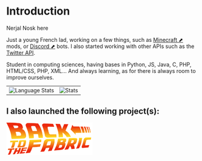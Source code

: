 <h1>Introduction</h1>

<p>Nerjal Nosk here</p>
<p>Just a young French lad, working on a few things, such as <a href="https://www.minecraft.net" target="_blank">Minecraft ⬈</a> mods, or <a href="https://www.discord.com" target="_blank">Discord ⬈</a> bots. I also started working with other APIs such as the <a href="https://www.twitter.com">Twitter API</a>.</p>
<p>Student in computing sciences, having bases in Python, JS, Java, C, PHP, HTML/CSS, PHP, XML... And always learning, as for there is always room to improve ourselves.</p>

<table style="border:none">
  <tr style="border:none">
    <td style="border:none"><img align="left" alt="Language Stats" src="https://github-readme-stats.anuraghazra1.vercel.app/api/top-langs/?username=NerjalNosk&show_icons=true&theme=dark" /></td>
    <td style="border:none"><img align="right" alt="Stats" src="https://github-readme-stats.vercel.app/api?username=NerjalNosk&show_icons=true&layout=compact&theme=dark" /></td>
  </tr>
</table>

<h2>I also launched the following project(s):</h2>

<a href="https://github.com/orgs/Back-to-the-Fabric/"><img align="left" alt="Back to the Fabric" src="https://raw.githubusercontent.com/NerjalNosk/NerjalNosk/main/pictures/bttf_icon.png" style="width:45%"/></a>
